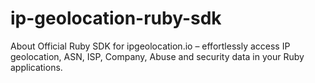 # ip-geolocation-ruby-sdk
About Official Ruby SDK for ipgeolocation.io – effortlessly access IP geolocation, ASN, ISP, Company, Abuse and security data in your Ruby applications.
